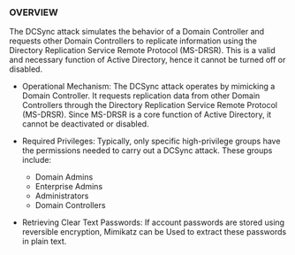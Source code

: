 ### **OVERVIEW**

The DCSync attack simulates the behavior of a Domain Controller and requests other Domain Controllers to replicate information using the Directory Replication Service Remote Protocol (MS-DRSR). This is a valid and necessary function of Active Directory, hence it cannot be turned off or disabled.

- Operational Mechanism: The DCSync attack operates by mimicking a Domain Controller. It requests replication data from other Domain Controllers through the Directory Replication Service Remote Protocol (MS-DRSR). Since MS-DRSR is a core function of Active Directory, it cannot be deactivated or disabled.

- Required Privileges: Typically, only specific high-privilege groups have the permissions needed to carry out a DCSync attack. These groups include:
   - Domain Admins
   - Enterprise Admins
   - Administrators
   - Domain Controllers
- Retrieving Clear Text Passwords: If account passwords are stored using reversible encryption, Mimikatz can be Used to extract these passwords in plain text. 